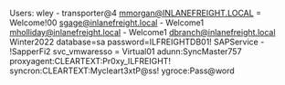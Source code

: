 Users:
wley - transporter@4
mmorgan@INLANEFREIGHT.LOCAL = Welcome!00
sgage@inlanefreight.local - Welcome1
mholliday@inlanefreight.local - Welcome1
dbranch@inlanefreight.local Winter2022
database=sa password=ILFREIGHTDB01!
SAPService - !SapperFi2
svc_vmwaresso = Virtual01
adunn:SyncMaster757
proxyagent:CLEARTEXT:Pr0xy_ILFREIGHT!
syncron:CLEARTEXT:Mycleart3xtP@ss!
ygroce:Pass@word


